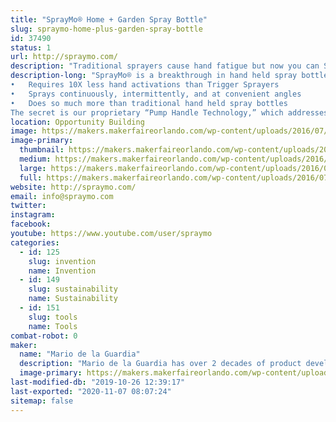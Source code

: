 ```yaml
---
title: "SprayMo® Home + Garden Spray Bottle"
slug: spraymo-home-plus-garden-spray-bottle
id: 37490
status: 1
url: http://spraymo.com/
description: "Traditional sprayers cause hand fatigue but now you can SprayMo® with less work! TM. SprayMo® (which is currently under development) is a new home &amp; garden spray bottle that requires 10X less effort than conventional sprayers. Fewer pumps means less hand fatigue.  Your new way to Spray! TM"
description-long: "SprayMo® is a breakthrough in hand held spray bottle technology that:
•	Requires 10X less hand activations than Trigger Sprayers
•	Sprays continuously, intermittently, and at convenient angles
•	Does so much more than traditional hand held spray bottles
The secret is our proprietary “Pump Handle Technology,” which addresses the shortcomings and issues of traditional bottle sprayers relating to: health, convenience, durability, &amp; the environment."
location: Opportunity Building
image: https://makers.makerfaireorlando.com/wp-content/uploads/2016/07/hand-with-sprayer-twitter_facebook-936x1024.jpg
image-primary:
  thumbnail: https://makers.makerfaireorlando.com/wp-content/uploads/2016/07/hand-with-sprayer-twitter_facebook-150x150.jpg
  medium: https://makers.makerfaireorlando.com/wp-content/uploads/2016/07/hand-with-sprayer-twitter_facebook-274x300.jpg
  large: https://makers.makerfaireorlando.com/wp-content/uploads/2016/07/hand-with-sprayer-twitter_facebook-936x1024.jpg
  full: https://makers.makerfaireorlando.com/wp-content/uploads/2016/07/hand-with-sprayer-twitter_facebook.jpg
website: http://spraymo.com/
email: info@spraymo.com
twitter: 
instagram: 
facebook: 
youtube: https://www.youtube.com/user/spraymo
categories:
  - id: 125
    slug: invention
    name: Invention
  - id: 149
    slug: sustainability
    name: Sustainability
  - id: 151
    slug: tools
    name: Tools
combat-robot: 0
maker:
  name: "Mario de la Guardia"
  description: "Mario de la Guardia has over 2 decades of product development experience including several patents."
  image-primary: https://makers.makerfaireorlando.com/wp-content/uploads/2018/08/Innovate-Pre_27-X3-1024x683.jpg
last-modified-db: "2019-10-26 12:39:17"
last-exported: "2020-11-07 08:07:24"
sitemap: false
---
```

